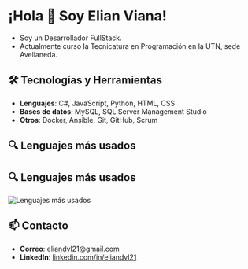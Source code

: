 # ¡Hola 👋 Soy Elian Viana!
- Soy un Desarrollador FullStack.
- Actualmente curso la Tecnicatura en Programación en la UTN, sede Avellaneda.
## 🛠️ Tecnologías y Herramientas
- **Lenguajes**: C#, JavaScript, Python, HTML, CSS
- **Bases de datos**: MySQL, SQL Server Management Studio
- **Otros**: Docker, Ansible, Git, GitHub, Scrum
## 🔍 Lenguajes más usados
## 🔍 Lenguajes más usados
![Lenguajes más usados](https://github-readme-stats.vercel.app/api/top-langs/?username=Lyrics-21&layout=compact&theme=radical&count_private=true&access_token=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)

## 📫 Contacto
- **Correo**: [eliandvl21@gmail.com](mailto:eliandvl21@gmail.com)
- **LinkedIn**: [linkedin.com/in/eliandvl21](https://linkedin.com/in/eliandvl21)
